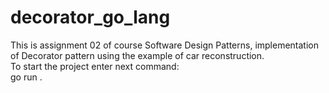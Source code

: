 # decorator_go_lang
This is assignment 02 of course Software Design Patterns, implementation of Decorator pattern using the example of car reconstruction.<br>
To start the project enter next command: <br>go run .
